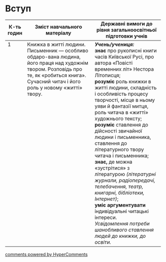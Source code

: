 <div id="hypercomments_widget" class="js-hypercomments-widget invisible"></div>

# Вступ

<table>
  <tr>
    <td width="10%" align="center"><b>К-ть годин</b></td>
    <td width="45%" align="center"><b>Зміст навчального матеріалу</b></td>
    <td width="45%" align="center"><b>Державні вимоги до рівня загальноосвітньої підготовки учнів</b></td>
  </tr>
<tbody>
  <tr>
<td width="10%" style="vertical-align:top !important;">1</td>
    <td width="45%" style="vertical-align:top !important;">
Книжка в житті людини. Письменник — особливо обдаро-вана людина, його праця над художнім твором. Розповідь про те, як «робиться книга». Сучасний читач і його роль у новому «житті» твору. 
</td>
    <td width="45%" style="vertical-align:top !important;">
<i><b>Учень/учениця:</b></i><br>
<b>знає</b> про рукописні книги часів Київської Русі, про автора «Повісті временних літ» Нестора Лiтописця;<br> 
<b>розуміє</b> роль книжки в житті людини, складність і особливість процесу творчості, місце в ньому уяви й фантазії митця, роль читача в «житті» художнього тексту;<br> 
<b>розуміє</b> ставлення до дійсності звичайної людини і письменника, ставлення до літературного твору читача і письменника; <br>
<b>знає,</b> де можна «зустрітися» з літературою <i>(літературні журнали, радіопередачі, телебачення, театр, книгарні, бібліотеки, Інтернет)</i>; <br>
<b>уміє аргументувати</b> індивідуальні читацькі інтереси.<br> 
<i>Усвідомлення потреби шанобливого ставлення людей до книжки, до освіти.</i> </td>
  </tr>
</tbody>
</table>

<div class="js-hypercomments-container">
<a href="http://hypercomments.com" class="hc-link" title="comments widget">comments powered by HyperComments</a>
</div>